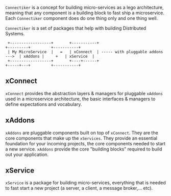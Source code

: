 `Connectiker` is a concept for building micro-services as a lego architecture, meaning that any component is a building block to fast ship a microservice. Each `Connectiker` component does do one thing only and one thing well.

`Connectiker` is a set of packages that help with building Distributed Systems.

```
 +------------------+       +-----------+                                   +---------+         +-----------+
 | My MicroService  |   =   | xConnect  | ----- with pluggable addons --->  | xAddons |     +   | xService  |          
 +------------------+       +----+------+                                   +-----+---+         +-----------+  

```

## xConnect

`xConnect` provides the abstraction layers & managers for pluggable `xAddons` used in a microservice architecture, the basic interfaces & managers to define expectations and vocabulary.

## xAddons

`xAddons` are pluggable components built on top of `xConnect`. They are the core components that make up the `xServices`. They provide an essential foundation for your incoming projects, the core components needed to start a new service. `xAddons` provide the core "building blocks" required to build out your application.

## xService

`xService` is a package for building micro-services, everything that is needed to fast start a new project (a server, a client, a message broker,... etc).
